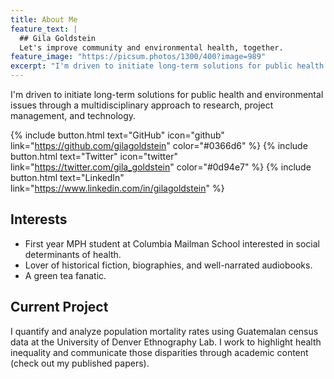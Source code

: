 ```yaml
---
title: About Me
feature_text: |
  ## Gila Goldstein
  Let's improve community and environmental health, together.
feature_image: "https://picsum.photos/1300/400?image=989"
excerpt: "I'm driven to initiate long-term solutions for public health and environmental issues through a multidisciplinary approach to research, project management, and technology."
---
```


I'm driven to initiate long-term solutions for public health and environmental issues through a multidisciplinary approach to research, project management, and technology.

{% include button.html text="GitHub" icon="github" link="https://github.com/gilagoldstein" color="#0366d6" %} {% include button.html text="Twitter" icon="twitter" link="https://twitter.com/gila_goldstein" color="#0d94e7" %} {% include button.html text="LinkedIn" link="https://www.linkedin.com/in/gilagoldstein" %}

## Interests

- First year MPH student at Columbia Mailman School interested in social determinants of health. 
- Lover of historical fiction, biographies, and well-narrated audiobooks.
- A green tea fanatic.

## Current Project

I quantify and analyze population mortality rates using Guatemalan census data at the University of Denver Ethnography Lab. I work to highlight health inequality and communicate those disparities through academic content (check out my published papers).
